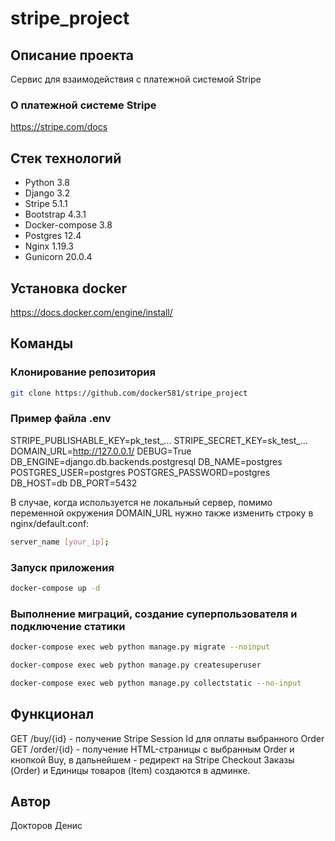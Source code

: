 # stripe_project

## Описание проекта
Cервис для взаимодействия с платежной системой Stripe

### О платежной системе Stripe
https://stripe.com/docs

## Стек технологий
- Python 3.8
- Django 3.2
- Stripe 5.1.1
- Bootstrap 4.3.1
- Docker-compose 3.8
- Postgres 12.4
- Nginx 1.19.3
- Gunicorn 20.0.4

## Установка docker
https://docs.docker.com/engine/install/

## Команды
### Клонирование репозитория
```bash
git clone https://github.com/docker581/stripe_project
```

### Пример файла .env
STRIPE_PUBLISHABLE_KEY=pk_test_...
STRIPE_SECRET_KEY=sk_test_...
DOMAIN_URL=http://127.0.0.1/
DEBUG=True
DB_ENGINE=django.db.backends.postgresql 
DB_NAME=postgres 
POSTGRES_USER=postgres 
POSTGRES_PASSWORD=postgres
DB_HOST=db 
DB_PORT=5432

В случае, когда используется не локальный сервер, помимо переменной окружения DOMAIN_URL
нужно также изменить строку в nginx/default.conf:
```bash
server_name [your_ip];
```

### Запуск приложения
```bash
docker-compose up -d
```

### Выполнение миграций, создание суперпользователя и подключение статики
```bash
docker-compose exec web python manage.py migrate --noinput
```
```bash
docker-compose exec web python manage.py createsuperuser
```
```bash
docker-compose exec web python manage.py collectstatic --no-input
```

## Функционал
GET /buy/{id} - получение Stripe Session Id для оплаты выбранного Order
GET /order/{id} - получение HTML-страницы с выбранным Order и кнопкой Buy, в дальнейшем - редирект на Stripe Checkout
Заказы (Order) и Единицы товаров (Item) создаются в админке.

## Автор
Докторов Денис

